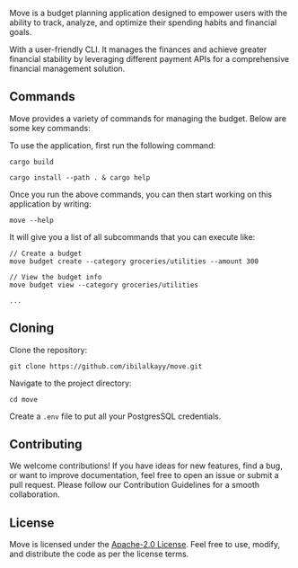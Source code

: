 Move is a budget planning application designed to empower users with the ability to track, analyze, and optimize their spending habits and financial goals.

With a user-friendly CLI. It manages the finances and achieve greater financial stability by leveraging different payment APIs for a comprehensive financial management solution.

## **Commands**

Move provides a variety of commands for managing the budget. Below are some key commands:

To use the application, first run the following command:

```
cargo build

cargo install --path . & cargo help
```

Once you run the above commands, you can then start working on this application by writing:

```
move --help
```

It will give you a list of all subcommands that you can execute like:

```
// Create a budget
move budget create --category groceries/utilities --amount 300

// View the budget info
move budget view --category groceries/utilities

...
```

## **Cloning**

Clone the repository:

```
git clone https://github.com/ibilalkayy/move.git
```

Navigate to the project directory:

```
cd move
```

Create a `.env` file to put all your PostgresSQL credentials.

## **Contributing**

We welcome contributions! If you have ideas for new features, find a bug, or want to improve documentation, feel free to open an issue or submit a pull request. Please follow our Contribution Guidelines for a smooth collaboration.

## **License**

Move is licensed under the [Apache-2.0 License](LICENSE). Feel free to use, modify, and distribute the code as per the license terms.